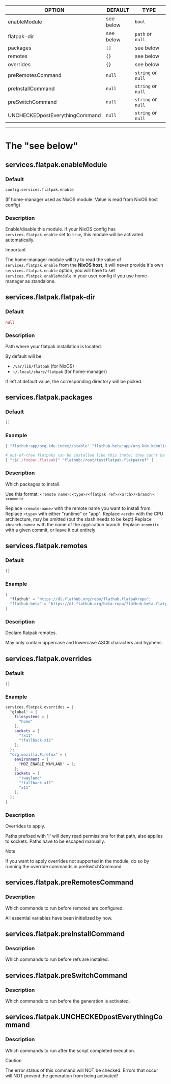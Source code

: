 | OPTION                         | DEFAULT   | TYPE               |
|--------------------------------|-----------|--------------------|
| enableModule                   | see below | `bool`             |
| flatpak-dir                    | see below | `path` or `null`   |
| packages                       | `[]`      | see below          |
| remotes                        | `{}`      | see below          |
| overrides                      | `{}`      | see below          |
| preRemotesCommand              | `null`    | `string` or `null` |
| preInstallCommand              | `null`    | `string` or `null` |
| preSwitchCommand               | `null`    | `string` or `null` |
| UNCHECKEDpostEverythingCommand | `null`    | `string` or `null` |

---

# The "see below"

## services.flatpak.**enableModule**
### Default
```nix
config.services.flatpak.enable
```
(If home-manager used as NixOS module: Value is read from NixOS host config)
### Description
Enable/disable this module.
If your NixOS config has `services.flatpak.enable` set to `true`, this module will be activated automatically.

> [!IMPORTANT]
> The home-manager module will try to read the value of `services.flatpak.enable` from the **NixOS host**, it will never provide it's own `services.flatpak.enable` option, you will have to set `services.flatpak.enableModule` in your user config if you use home-manager as standalone.

## services.flatpak.**flatpak-dir**
### Default
```nix
null
```
### Description
Path where your flatpak installation is located.

By default will be:
- `/var/lib/flatpak` (for NixOS)
- `~/.local/share/flatpak` (for home-manager)

If left at default value, the corresponding directory will be picked.

## services.flatpak.**packages**
### Default
```nix
[]
```
### Example
```nix
[ "flathub:app/org.kde.index//stable" "flathub-beta:app/org.kde.kdenlive/x86_64/stable" ]

# out-of-tree flatpaks can be installed like this (note: they can't be a URL because flatpak doesn't like that)
[ ":${./foobar.flatpak}" "flathub:/root/testflatpak.flatpakref" ]
```
### Description
Which packages to install.

Use this format: `<remote name>:<type>/<flatpak ref>/<arch>/<branch>:<commit>`

Replace `<remote-name>` with the remote name you want to install from.
Replace `<type>` with either "runtime" or "app".
Replace `<arch>` with the CPU architecture, may be omitted (but the slash needs to be kept)
Replace `<branch-name`> with the name of the application branch.
Replace `<commit>` with a given commit, or leave it out entirely

## services.flatpak.**remotes**
### Default
```nix
{}
```
### Example
```nix
{
  "flathub" = "https://dl.flathub.org/repo/flathub.flatpakrepo";
  "flathub-beta" = "https://dl.flathub.org/beta-repo/flathub-beta.flatpakrepo";
}
```
### Description
Declare flatpak remotes.

May only contain uppercase and lowercase ASCII characters and hyphens.

## services.flatpak.**overrides**

### Default
```nix
{}
```

### Example
```nix
services.flatpak.overrides = {
  "global" = {
    filesystems = [
      "home"
    ];
    sockets = [
      "!x11"
      "!fallback-x11"
    ];
  };
  "org.mozilla.Firefox" = {
    environment = {
      "MOZ_ENABLE_WAYLAND" = 1;
    };
    sockets = [
      "!wayland"
      "!fallback-x11"
      "x11"
    ];
  };
}
```

### Description
Overrides to apply.

Paths prefixed with '!' will deny read permissions for that path, also applies to sockets.
Paths have to be escaped manually.

> [!NOTE]
> If you want to apply overrides not supported in the module, do so by running the override commands in preSwitchCommand

## services.flatpak.**preRemotesCommand**
### Description
Which commands to run before remoted are configured.

All essential variables have been initialized by now.

## services.flatpak.**preInstallCommand**
### Description
Which commands to run before refs are installed.

## services.flatpak.**preSwitchCommand**
### Description
Which commands to run before the generation is activated.

## services.flatpak.**UNCHECKEDpostEverythingCommand**
### Description
Which commands to run after the script completed execution.

> [!CAUTION]
> The error status of this command will NOT be checked. Errors that occur will NOT prevent the generation from being activated!